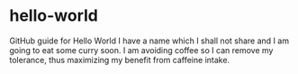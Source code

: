 # hello-world
GitHub guide for Hello World
I have a name which I shall not share and I am going to eat some curry soon. I am avoiding coffee so I can remove my tolerance, thus maximizing my benefit from caffeine intake.
